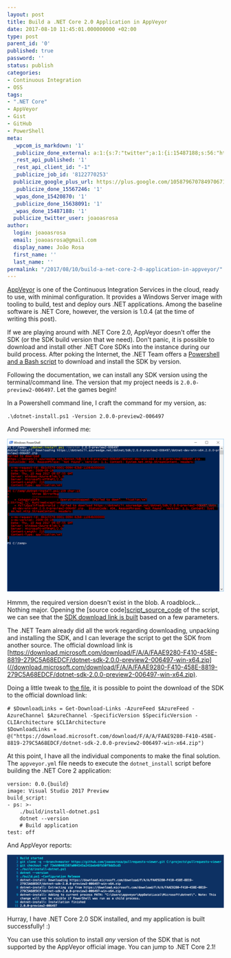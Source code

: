 ```yaml
---
layout: post
title: Build a .NET Core 2.0 Application in AppVeyor
date: 2017-08-10 11:45:01.000000000 +02:00
type: post
parent_id: '0'
published: true
password: ''
status: publish
categories:
- Continuous Integration
- OSS
tags:
- ".NET Core"
- AppVeyor
- Gist
- GitHub
- PowerShell
meta:
  _wpcom_is_markdown: '1'
  _publicize_done_external: a:1:{s:7:"twitter";a:1:{i:15487188;s:56:"https://twitter.com/joaoasrosa/status/895581765506662400";}}
  _rest_api_published: '1'
  _rest_api_client_id: "-1"
  _publicize_job_id: '8122770253'
  publicize_google_plus_url: https://plus.google.com/105879670784970671735/posts/g2HZDC5hkC4
  _publicize_done_15567246: '1'
  _wpas_done_15420870: '1'
  _publicize_done_15638091: '1'
  _wpas_done_15487188: '1'
  publicize_twitter_user: joaoasrosa
author:
  login: joaoasrosa
  email: joaoasrosa@gmail.com
  display_name: João Rosa
  first_name: ''
  last_name: ''
permalink: "/2017/08/10/build-a-net-core-2-0-application-in-appveyor/"
---
```

[AppVeyor](//www.appveyor.com/) is one of the Continuous Integration Services in the cloud, ready to use, with minimal configuration. It provides a Windows Server image with tooling to build, test and deploy ours .NET applications. Among the baseline software is .NET Core, however, the version is 1.0.4 (at the time of writing this post).

If we are playing around with .NET Core 2.0, AppVeyor doesn't offer the SDK (or the SDK build version that we need). Don't panic, it is possible to download and install other .NET Core SDKs into the instance during our build process. After poking the Internet, the .NET Team offers a [Powershell and a Bash script](//docs.microsoft.com/en-us/dotnet/core/tools/dotnet-install-script) to download and install the SDK by version.

Following the documentation, we can install any SDK version using the terminal/command line. The version that my project needs is `2.0.0-preview2-006497`. Let the games begin!

In a Powershell command line, I craft the command for my version, as:

    .\dotnet-install.ps1 -Version 2.0.0-preview2-006497

And Powershell informed me:

![Powershell dotnet_install.ps1 -Version 2.0.0-preview2-006497 command result](/images/assets/ps_dotnetinstall.png)

Hmmm, the required version doesn't exist in the blob. A roadblock... Nothing major. Opening the \[source code\][script\_source\_code](//github.com/dotnet/cli/blob/rel/1.0.0/scripts/obtain/dotnet-install.ps1) of the script, we can see that the [SDK download link is built](//github.com/dotnet/cli/blob/rel/1.0.0/scripts/obtain/dotnet-install.ps1#L396) based on a few parameters.

The .NET Team already did all the work regarding downloading, unpacking and installing the SDK, and I can leverage the script to get the SDK from another source. The official download link is [https://download.microsoft.com/download/F/A/A/FAAE9280-F410-458E-8819-279C5A68EDCF/dotnet-sdk-2.0.0-preview2-006497-win-x64.zip](//download.microsoft.com/download/F/A/A/FAAE9280-F410-458E-8819-279C5A68EDCF/dotnet-sdk-2.0.0-preview2-006497-win-x64.zip).

Doing a little tweak to [the file](//github.com/joaoasrosa/pullrequests-viewer/blob/master/build/install-dotnet.ps1#L396), it is possible to point the download of the SDK to the official download link:

    # $DownloadLinks = Get-Download-Links -AzureFeed $AzureFeed -AzureChannel $AzureChannel -SpecificVersion $SpecificVersion -CLIArchitecture $CLIArchitecture
    $DownloadLinks = @("https://download.microsoft.com/download/F/A/A/FAAE9280-F410-458E-8819-279C5A68EDCF/dotnet-sdk-2.0.0-preview2-006497-win-x64.zip")

At this point, I have all the individual components to make the final solution. The `appveyor.yml` file needs to execute the `dotnet_install` script before building the .NET Core 2 application:

    version: 0.0.{build}
    image: Visual Studio 2017 Preview
    build_script:
    - ps: >-
        ./build/install-dotnet.ps1
        dotnet --version
        # Build application
    test: off

And AppVeyor reports:

![AppVeyor installs the .NET Core 2.0 SDK](/images/assets/appveyor_build.png)

Hurray, I have .NET Core 2.0 SDK installed, and my application is built successfully! :)

You can use this solution to install _any_ version of the SDK that is not supported by the AppVeyor official image. You can jump to .NET Core 2.1!
